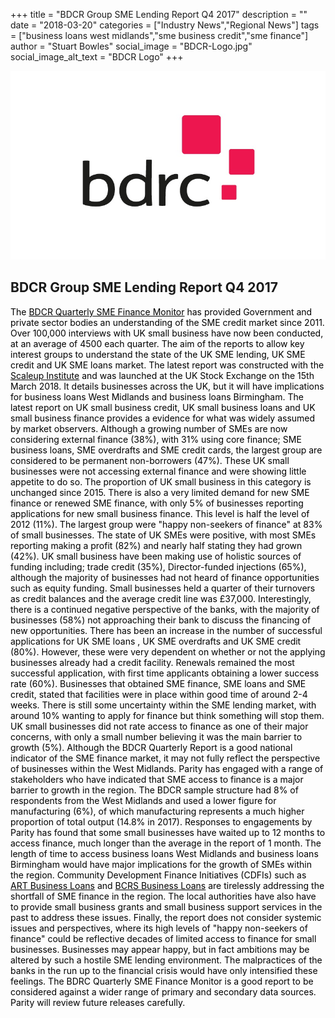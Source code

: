+++
title = "BDCR Group SME Lending Report Q4 2017"
description = ""
date = "2018-03-20"
categories = ["Industry News","Regional News"]
tags = ["business loans west midlands","sme business credit","sme finance"]
author = "Stuart Bowles"
social_image = "BDCR-Logo.jpg"
social_image_alt_text = "BDCR Logo"
+++

![BDCR Logo](BDCR-Logo.jpg)

## BDCR Group SME Lending Report Q4 2017


<span style="color: #000000;">The <a href="https://www.bdrc-group.com/products/sme-finance-monitor/" style="color: #000000;">BDCR Quarterly SME Finance Monitor</a> has provided Government and private sector bodies an understanding of the SME credit market since 2011. Over 100,000 interviews with UK small business have now been conducted, at an average of 4500 each quarter. The aim of the reports to allow key interest groups to understand the state of the UK SME lending, UK SME credit and UK SME loans market. The latest report was constructed with the <a href="http://www.scaleupinstitute.org.uk/sme-finance-monitor/" style="color: #000000;">Scaleup Institute</a> and was launched at the UK Stock Exchange on the 15th March 2018. It details businesses across the UK, but it will have implications for business loans West Midlands and business loans Birmingham.</span>
<span style="color: #000000;">The latest report on UK small business credit, UK small business loans and UK small business finance provides a evidence for what was widely assumed by market observers. Although a growing number of SMEs are now considering external finance (38%), with 31% using core finance; SME business loans, SME overdrafts and SME credit cards, the largest group are considered to be permanent non-borrowers (47%). These UK small businesses were not accessing external finance and were showing little appetite to do so. The proportion of UK small business in this category is unchanged since 2015. There is also a very limited demand for new SME finance or renewed SME finance, with only 5% of businesses reporting applications for new small business finance. This level is half the level of 2012 (11%). The largest group were "happy non-seekers of finance" at 83% of small businesses.</span>
<span style="color: #000000;">The state of UK SMEs were positive, with most SMEs reporting making a profit (82%) and nearly half stating they had grown (42%). UK small business have been making use of holistic sources of funding including; trade credit (35%), Director-funded injections (65%), although the majority of businesses had not heard of finance opportunities such as equity funding. Small businesses held a quarter of their turnovers as credit balances and the average credit line was £37,000. Interestingly, there is a continued negative perspective of the banks, with the majority of businesses (58%) not approaching their bank to discuss the financing of new opportunities.</span>
<span style="color: #000000;">There has been an increase in the number of successful applications for UK SME loans , UK SME overdrafts and UK SME credit (80%). However, these were very dependent on whether or not the applying businesses already had a credit facility. Renewals remained the most successful application, with first time applicants obtaining a lower success rate (60%). Businesses that obtained SME finance, SME loans and SME credit, stated that facilities were in place within good time of around 2-4 weeks. There is still some uncertainty within the SME lending market, with around 10% wanting to apply for finance but think something will stop them. UK small businesses did not rate access to finance as one of their major concerns, with only a small number believing it was the main barrier to growth (5%).</span>
<span style="color: #000000;">Although the BDCR Quarterly Report is a good national indicator of the SME finance market, it may not fully reflect the perspective of businesses within the West Midlands. Parity has engaged with a range of stakeholders who have indicated that SME access to finance is a major barrier to growth in the region. The BDCR sample structure had 8% of respondents from the West Midlands and used a lower figure for manufacturing (6%), of which manufacturing represents a much higher proportion of total output (14.8% in 2017). Responses to engagements by Parity has found that some small businesses have waited up to 12 months to access finance, much longer than the average in the report of 1 month. The length of time to access business loans West Midlands and business loans Birmingham would have major implications for the growth of SMEs within the region. Community Development Finance Initiatives (CDFIs) such as <a href="http://artbusinessloans.co.uk/" style="color: #000000;">ART Business Loans</a> and <a href="https://bcrs.org.uk/" style="color: #000000;">BCRS Business Loans</a> are tirelessly addressing the shortfall of SME finance in the region. The local authorities have also have to provide small business grants and small business support services in the past to address these issues. Finally, the report does not consider systemic issues and perspectives, where its high levels of "happy non-seekers of finance" could be reflective decades of limited access to finance for small businesses. Businesses may appear happy, but in fact ambitions may be altered by such a hostile SME lending environment. The malpractices of the banks in the run up to the financial crisis would have only intensified these feelings. The BDRC Quarterly SME Finance Monitor is a good report to be considered against a wider range of primary and secondary data sources. Parity will review future releases carefully.</span>
